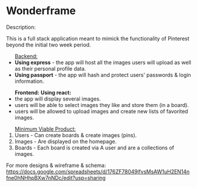 # Wonderframe

Description:

This is a full stack application meant to mimick the functionality of Pinterest beyond the initial two week period. 

<ul><u>Backend:</u>

 <li><b>Using express</b> - the app will host all the images users will upload as well as their personal profile data.</li>
 <li><b>Using passport</b> - the app will hash and protect users' passwords & login information.</li>

</ul>
<ul>  
<b>Frontend:</b>
 <b>Using react: </b>
            <li>  the app will display several images.</li>
            <li> users will be able to select images they like and store them (in a board).</li>
            <li> users will be allowed to upload images and create new lists of favorited images.</li>

</ul> 
<ol><u>Minimum Viable Product:</u>

  <li>Users  - Can create boards & create images (pins).</li>
  <li>Images - Are displayed on the homepage. </li>
  <li>Boards - Each board is created via A user and are a collections of images. </li>

</ol>

For more designs & wireframe & schema:
https://docs.google.com/spreadsheets/d/176ZF78049jfvsMsAW1uH2EN14nfne0hNHhpBXw7nNDc/edit?usp=sharing

 


  

